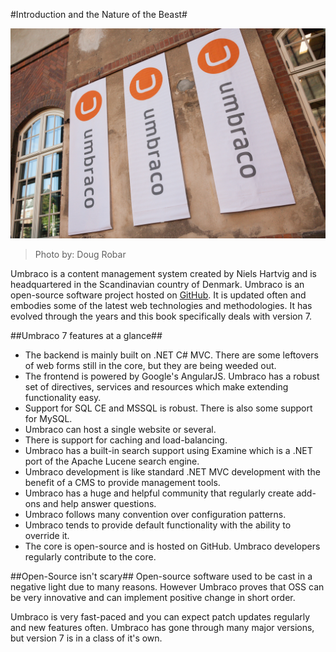 #Introduction and the Nature of the Beast#

![9024347315_8f5df45da8_o.jpg](assets/9024347315_8f5df45da8_o.jpg)
>Photo by: Doug Robar

Umbraco is a content management system created by Niels Hartvig and is headquartered in the Scandinavian country of Denmark.  Umbraco is an open-source software project hosted on [GitHub](https://github.com/umbraco/Umbraco-CMS/).  It is updated often and embodies some of the latest web technologies and methodologies.  It has evolved through the years and this book specifically deals with version 7.

##Umbraco 7 features at a glance##
* The backend is mainly built on .NET C# MVC.  There are some leftovers of web forms still in the core, but they are being weeded out.
* The frontend is powered by Google's AngularJS.  Umbraco has a robust set of directives, services and resources which make extending functionality easy.
* Support for SQL CE and MSSQL is robust.  There is also some support for MySQL.
* Umbraco can host a single website or several.
* There is support for caching and load-balancing.
* Umbraco has a built-in search support using Examine which is a .NET port of the Apache Lucene search engine.
* Umbraco development is like standard .NET MVC development with the benefit of a CMS to provide management tools.
* Umbraco has a huge and helpful community that regularly create add-ons and help answer questions.
* Umbraco follows many convention over configuration patterns.
* Umbraco tends to provide default functionality with the ability to override it.
* The core is open-source and is hosted on GitHub.  Umbraco developers regularly contribute to the core.

##Open-Source isn't scary##
Open-source software used to be cast in a negative light due to many reasons.  However Umbraco proves that OSS can be very innovative and can implement positive change in short order.

Umbraco is very fast-paced and you can expect patch updates regularly and new features often.  Umbraco has gone through many major versions, but version 7 is in a class of it's own.